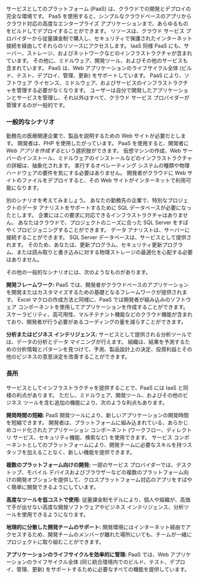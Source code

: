 サービスとしてのプラットフォーム (PaaS) は、クラウドでの開発とデプロイの完全な環境です。 PaaS を使用すると、シンプルなクラウドベースのアプリからクラウド対応の高度なエンタープライズ アプリケーションまで、あらゆるものをビルドしてデプロイすることができます。 リソースは、クラウド サービス プロバイダーから従量課金制で購入し、セキュリティで保護されたインターネット接続を経由してそれらのリソースにアクセスします。 IaaS 同様 PaaS にも、サーバー、ストレージ、およびネットワークなどのインフラストラクチャが含まれています。 その他に、ミドルウェア、開発ツール、およびその他のサービスも含まれています。 PaaS は、Web アプリケーションのライフサイクル全体 (ビルド、テスト、デプロイ、管理、更新) をサポートしています。 PaaS により、ソフトウェア ライセンス、ミドルウェア、およびサービスのインフラストラクチャを管理する必要がなくなります。 ユーザーは自分で開発したアプリケーションとサービスを管理し、それ以外はすべて、クラウド サービス プロバイダーが管理するのが一般的です。

### <a name="common-scenarios"></a>一般的なシナリオ

勤務先の医療関連企業で、製品を説明するための Web サイトが必要だとします。 開発者は、PHP を使用したがっています。 PaaS を使用すると、開発者に *Web アプリを作成する*という選択肢ができます。 仮想マシンの作成、Web サーバーのインストール、ミドルウェアのインストールなどのインフラストラクチャの詳細は、抽象化されます。 実行するオペレーティング システムの種類や物理ハードウェアの要件を気にする必要はありません。 開発者がクラウドに Web サイトのファイルをデプロイすると、その Web サイトがインターネットで利用可能になります。

別のシナリオを考えてみましょう。 あなたの勤務先の企業で、特別なプロジェクトのデータ アナリストをサポートするために SQL データベースが必要になったとします。 企業にはこの要求に対応できるインフラストラクチャはありません。 あなたはクラウドで、プロジェクトのニーズに合った SQL Server をすばやくプロビジョニングすることができます。 データ アナリストは、サーバーに接続することができます。 SQL Server データベースは、サービスとして提供されます。 そのため、あなたは、更新プログラム、セキュリティ更新プログラム、または読み取りと書き込みに対する物理ストレージの最適化を心配する必要はありません。

その他の一般的なシナリオには、次のようなものがあります。

**開発フレームワーク:** PaaS では、開発者がクラウドベースのアプリケーションを開発またはカスタマイズするための基礎となるフレームワークが提供されます。 Excel マクロの作成方法と同様に、PaaS では開発者が組み込みのソフトウェア コンポーネントを使用してアプリケーションを作成することができます。 スケーラビリティ、高可用性、マルチテナント機能などのクラウド機能が含まれており、開発者が行う必要があるコーディングの量を減らすことができます。

**分析またはビジネス インテリジェンス:** サービスとして提供される分析ツールでは、データの分析とデータ マイニングが行えます。 組織は、結果を予測するための分析情報とパターンを見つけて、予測、製品設計上の決定、投資利益とその他のビジネスの意思決定を改善することができます。

### <a name="advantages"></a>長所

サービスとしてインフラストラクチャを提供することで、PaaS には IaaS と同様の利点があります。 ただし、ミドルウェア、開発ツール、およびその他のビジネス ツールを含む追加の機能により、次のような利点もあります。

**開発時間の短縮:** PaaS 開発ツールにより、新しいアプリケーションの開発時間を短縮できます。 開発者は、プラットフォームに組み込まれている、あらかじめコード化されたアプリケーション コンポーネント (ワークフロー、ディレクトリ サービス、セキュリティ機能、検索など) を使用できます。 サービス コンポーネントとしてのプラットフォームにより、開発チームに必要なスキルを持つスタッフを加えることなく、新しい機能を提供できます。

**複数のプラットフォーム向けの開発:** 一部のサービス プロバイダーでは、デスクトップ、モバイル デバイスおよびブラウザーなどの複数のプラットフォーム向けの開発オプションを提供して、クロスプラットフォーム対応のアプリをすばやく簡単に開発できるようにしています。

**高度なツールを低コストで使用:** 従量課金制モデルにより、個人や組織が、高価で手が出せない高度な開発ソフトウェアやビジネス インテリジェンス、分析ツールを使用できるようになります。

**地理的に分散した開発チームのサポート:** 開発環境にはインターネット経由でアクセスするため、開発チームのメンバーが離れた場所にいても、チームが一緒にプロジェクトに取り組むことができます。

**アプリケーションのライフサイクルを効率的に管理:** PaaS では、Web アプリケーションのライフサイクル全体 (同じ統合環境内でのビルド、テスト、デプロイ、管理、更新) をサポートするために必要なすべての機能を提供しています。
